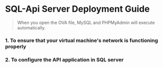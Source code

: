 # SQL-Api Server Deployment Guide 
> When you open the OVA file, MySQL and PHPMyAdmin will execute automatically.
### 1. To ensure that your virtual machine's network is functioning properly
### 2. To configure the API application in SQL server


